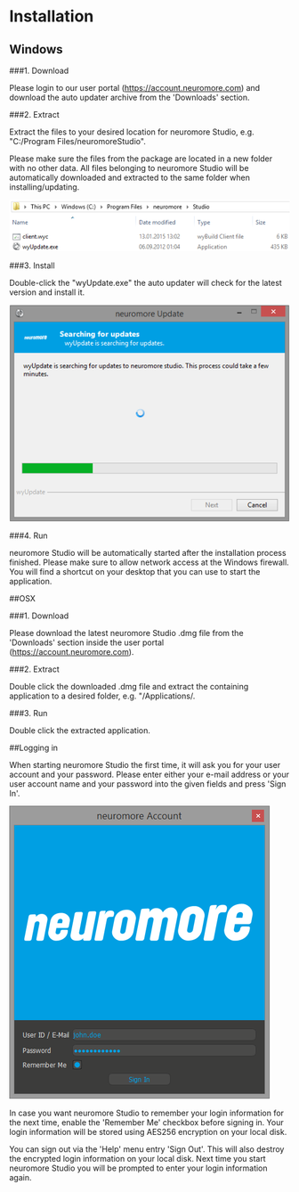 # Installation

## Windows

###1. Download

Please login to our user portal (https://account.neuromore.com) and download the auto updater archive from the 'Downloads' section.

###2. Extract

Extract the files to your desired location for neuromore Studio, e.g. "C:/Program Files/neuromoreStudio".

Please make sure the files from the package are located in a new folder with no other data. All files belonging to neuromore Studio will be automatically downloaded and extracted to the same folder when installing/updating.

![Extract](../neuromoreStudio/Images/Installation/01.png)

###3. Install

Double-click the "wyUpdate.exe" the auto updater will check for the latest version and install it.

![Installing](../neuromoreStudio/Images/Installation/02.png)

###4. Run

neuromore Studio will be automatically started after the installation process finished. Please make sure to allow network access at the Windows firewall. You will find a shortcut on your desktop that you can use to start the application.

##OSX

###1. Download

Please download the latest neuromore Studio .dmg file from the 'Downloads' section inside the user portal (https://account.neuromore.com).

###2. Extract

Double click the downloaded .dmg file and extract the containing application to a desired folder, e.g. "/Applications/.

###3. Run

Double click the extracted application.

##Logging in

When starting neuromore Studio the first time, it will ask you for your user account and your password. Please enter either your e-mail address or your user account name and your password into the given fields and press 'Sign In'.

![Login Window](../neuromoreStudio/Images/Basics/Login.png)

In case you want neuromore Studio to remember your login information for the next time, enable the 'Remember Me' checkbox before signing in. Your login information will be stored using AES256 encryption on your local disk.

You can sign out via the 'Help' menu entry 'Sign Out'. This will also destroy the encrypted login information on your local disk. Next time you start neuromore Studio you will be prompted to enter your login information again.
